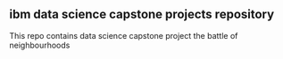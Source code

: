 ## ibm data science capstone projects repository 

This repo contains data science capstone project the battle of neighbourhoods 
